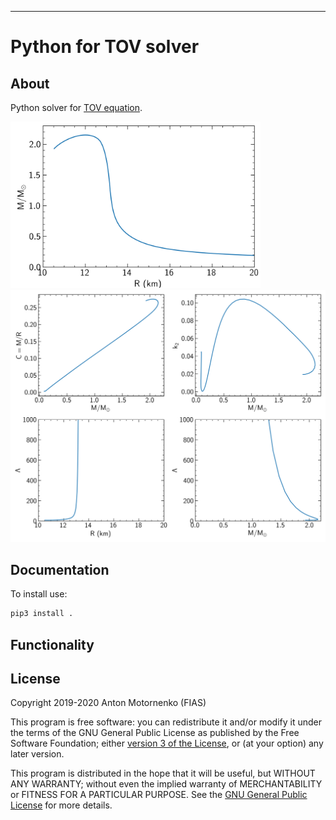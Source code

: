 -----

# Python for TOV solver

<div class="contents">

</div>

<div class="section-numbering">

</div>

## About

Python solver for [TOV
equation](https://en.wikipedia.org/wiki/Tolman%E2%80%93Oppenheimer%E2%80%93Volkoff_equation).

<img src="example/figures/mr.png" width="400" style="float: middle;"/>

<img src="example/figures/tidal.png" width="600" style="float: middle;"/>

## Documentation

To install use:

``` python
pip3 install .
```

## Functionality

## License

Copyright 2019-2020 Anton Motornenko (FIAS)

This program is free software: you can redistribute it and/or modify it
under the terms of the GNU General Public License as published by the
Free Software Foundation; either [version 3 of the
License](LICENSE.txt), or (at your option) any later version.

This program is distributed in the hope that it will be useful, but
WITHOUT ANY WARRANTY; without even the implied warranty of
MERCHANTABILITY or FITNESS FOR A PARTICULAR PURPOSE. See the [GNU
General Public License](LICENSE.txt) for more details.
